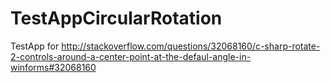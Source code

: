# TestAppCircularRotation
TestApp for http://stackoverflow.com/questions/32068160/c-sharp-rotate-2-controls-around-a-center-point-at-the-defaul-angle-in-winforms#32068160
